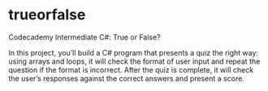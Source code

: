 # trueorfalse
Codecademy Intermediate C#: True or False?

In this project, you’ll build a C# program that presents a quiz the right way: using arrays and loops, it will check the format of user input and repeat the question if the format is incorrect. After the quiz is complete, it will check the user’s responses against the correct answers and present a score.
